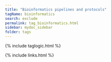 ```yaml
---
title: "Bioinformatics pipelines and protocols"
tagName: bioinformatics
search: exclude
permalink: tag_bioinformatics.html
sidebar: mydoc_sidebar
folder: tags
---
```

{% include taglogic.html %}

{% include links.html %}
